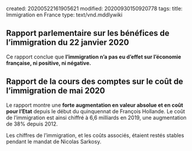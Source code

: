 created: 20200522161905621
modified: 20200930150920778
tags: 
title: Immigration en France
type: text/vnd.mddlywiki

## Rapport parlementaire sur les bénéfices de l’immigration du 22 janvier 2020

Ce rapport conclue que **l’immigration n’a pas eu d’effet sur l’économie française, ni positive, ni négative.**

## Rapport de la cours des comptes sur le coût de l’immigration de mai 2020

Le rapport montre une **forte augmentation en valeur absolue et en coût pour l’Etat** depuis le début du quinquennat de François Hollande. Le coût de l’immigration est ainsi chiffré à 6,6 milliards en 2019, une augmentation de 38% depuis 2012.

Les chiffres de l’immigration, et les coûts associés, étaient restés stables pendant le mandat de Nicolas Sarkosy.